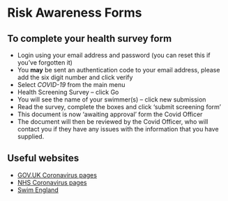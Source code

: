 # Risk Awareness Forms

## To complete your health survey form

* Login using your email address and password (you can reset this if you’ve forgotten it)
* You **may** be sent an authentication code to your email address, please add the six digit number and click verify
* Select *COVID-19* from the main menu
* Health Screening Survey – click Go
* You will see the name of your swimmer(s) – click new submission
* Read the survey, complete the boxes and click ‘submit screening form’
* This document is now ‘awaiting approval’ form the Covid Officer
* The document will then be reviewed by the Covid Officer, who will contact you if they have any issues with the information that you have supplied.

## Useful websites

* [GOV.UK Coronavirus pages](https://www.gov.uk/coronavirus)
* [NHS Coronavirus pages](https://www.nhs.uk/coronavirus)
* [Swim England](https://www.swimming.org/swimengland/)